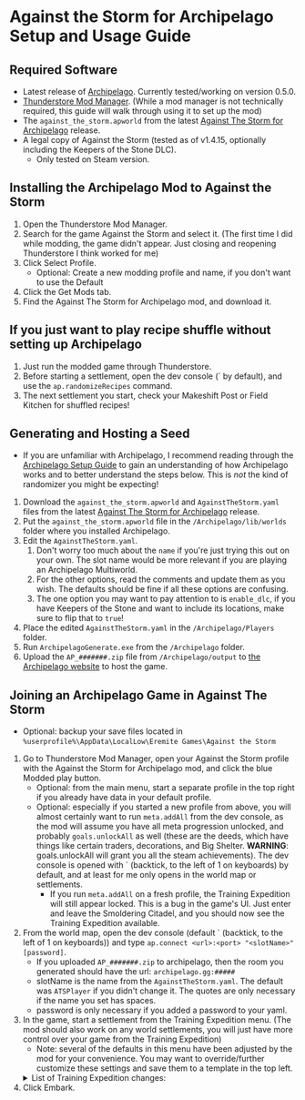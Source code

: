 # Against the Storm for Archipelago Setup and Usage Guide

## Required Software
* Latest release of [Archipelago](https://github.com/ArchipelagoMW/Archipelago/releases). Currently tested/working on version 0.5.0.
* [Thunderstore Mod Manager](https://www.overwolf.com/app/thunderstore-thunderstore_mod_manager). (While a mod manager is not technically required, this guide will walk through using it to set up the mod)
* The `against_the_storm.apworld` from the latest [Against The Storm for Archipelago](https://github.com/RyanCirincione/ArchipelagoATS/releases) release.
* A legal copy of Against the Storm (tested as of v1.4.15, optionally including the Keepers of the Stone DLC).
    * Only tested on Steam version.

## Installing the Archipelago Mod to Against the Storm
1. Open the Thunderstore Mod Manager.
2. Search for the game Against the Storm and select it. (The first time I did while modding, the game didn't appear. Just closing and reopening Thunderstore I think worked for me)
3. Click Select Profile.
    - Optional: Create a new modding profile and name, if you don't want to use the Default
4. Click the Get Mods tab.
5. Find the Against The Storm for Archipelago mod, and download it.

## **If you just want to play recipe shuffle without setting up Archipelago**
1. Just run the modded game through Thunderstore.
2. Before starting a settlement, open the dev console (\` by default), and use the `ap.randomizeRecipes` command.
3. The next settlement you start, check your Makeshift Post or Field Kitchen for shuffled recipes!

## Generating and Hosting a Seed
* If you are unfamiliar with Archipelago, I recommend reading through the [Archipelago Setup Guide](https://archipelago.gg/tutorial/Archipelago/setup/en) to gain an understanding of how Archipelago works and to better understand the steps below. This is *not* the kind of randomizer you might be expecting!
1. Download the `against_the_storm.apworld` and `AgainstTheStorm.yaml` files from the latest [Against The Storm for Archipelago](https://github.com/RyanCirincione/ArchipelagoATS/releases) release.
2. Put the `against_the_storm.apworld` file in the `/Archipelago/lib/worlds` folder where you installed Archipelago.
3. Edit the `AgainstTheStorm.yaml`.
    1. Don't worry too much about the `name` if you're just trying this out on your own. The slot name would be more relevant if you are playing an Archipelago Multiworld.
    2. For the other options, read the comments and update them as you wish. The defaults should be fine if all these options are confusing.
    3. The one option you may want to pay attention to is `enable_dlc`, if you have Keepers of the Stone and want to include its locations, make sure to flip that to `true`!
4. Place the edited `AgainstTheStorm.yaml` in the `/Archipelago/Players` folder.
5. Run `ArchipelagoGenerate.exe` from the `/Archipelago` folder.
6. Upload the `AP_#######.zip` file from `/Archipelago/output` to [the Archipelago website](https://archipelago.gg/uploads) to host the game.

## Joining an Archipelago Game in Against The Storm
* Optional: backup your save files located in `%userprofile%\AppData\LocalLow\Eremite Games\Against the Storm`
1. Go to Thunderstore Mod Manager, open your Against the Storm profile with the Against the Storm for Archipelago mod, and click the blue Modded play button.
    * Optional: from the main menu, start a separate profile in the top right if you already have data in your default profile.
    * Optional: especially if you started a new profile from above, you will almost certainly want to run `meta.addAll` from the dev console, as the mod will assume you have all meta progression unlocked, and probably `goals.unlockAll` as well (these are the deeds, which have things like certain traders, decorations, and Big Shelter. **WARNING**: goals.unlockAll will grant you all the steam achievements). The dev console is opened with \` (backtick, to the left of 1 on keyboards) by default, and at least for me only opens in the world map or settlements.
        * If you run `meta.addAll` on a fresh profile, the Training Expedition will still appear locked. This is a bug in the game's UI. Just enter and leave the Smoldering Citadel, and you should now see the Training Expedition available.
2. From the world map, open the dev console (default \` (backtick, to the left of 1 on keyboards)) and type `ap.connect <url>:<port> "<slotName>" [password]`.
    * If you uploaded `AP_#######.zip` to archipelago, then the room you generated should have the url: `archipelago.gg:#####`
    * slotName is the name from the `AgainstTheStorm.yaml`. The default was `ATSPlayer` if you didn't change it. The quotes are only necessary if the name you set has spaces.
    * password is only necessary if you added a password to your yaml.
3. In the game, start a settlement from the Training Expedition menu. (The mod should also work on any world settlements, you will just have more control over your game from the Training Expedition)
    * Note: several of the defaults in this menu have been adjusted by the mod for your convenience. You may want to override/further customize these settings and save them to a template in the top left.
    <details>
    <summary>List of Training Expedition changes:</summary>
        * *Column 1*
        * Don't forget to randomize your Seed each game! Or don't, I won't stop you.
        * Also don't forget to choose your Biome and Species, especially if you're looking to check certain locations in particular.
        * Feel free to choose any difficulty. The order locations only go up to slot #9, so you can still reach everything from Viceroy.
        * The mod overrides the default Reputation from 14 to 18, per half of Prestige 1.
        * The mod overrides the default Storm duration from 2 to 4 minutes, per Prestige 2.
        * The mod overrides the default Forest Mystery quantity to 1+/4- per Veteran+ difficulty.
        * The mod overrides the default blightrot footprint from 100% to 200%, per half of Prestige 11.
        * *Column 2*
        * The mod defaults the first 4 towns to be selected.
        * The mod defaults the embarkation goods to the following. This set is designed as a mix of the base embarkation package, and some extra basic resources:
            * 70 Wood
            * 28 Coal
            * 6 Wildfire Essence
            * 28 Parts
            * 14 Pipes
            * 42 Eggs
            * 28 Roots
            * 28 Vegetables
            * 28 Meat
            * 28 Mushrooms
            * 28 Insects
            * 28 Berries
            * 28 Fish
            * 8 Planks
            * 8 Fabric
            * 8 Bricks
        * *Column 3*
        * The mod shouldn't be harmed by any world/daily modifiers, so feel free to add them if you want to spice up your run.
        * Below the map modifiers is where you will find the Prestige modifiers, which should be in the order you get them from climbing Prestige. (Note the missing P2, P11, and half of P1 modifiers, which are represented by the variables explained above)
    </details>
4. Click Embark.
